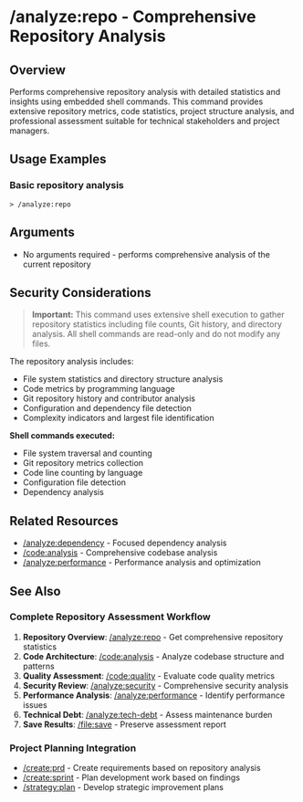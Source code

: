 # /analyze:repo - Comprehensive Repository Analysis

## Overview

Performs comprehensive repository analysis with detailed statistics and insights using embedded shell commands. This command provides extensive repository metrics, code statistics, project structure analysis, and professional assessment suitable for technical stakeholders and project managers.

## Usage Examples

### Basic repository analysis
```qwen
> /analyze:repo
```

## Arguments

- No arguments required - performs comprehensive analysis of the current repository

## Security Considerations

> **Important:** This command uses extensive shell execution to gather repository statistics including file counts, Git history, and directory analysis. All shell commands are read-only and do not modify any files.

The repository analysis includes:
- File system statistics and directory structure analysis
- Code metrics by programming language
- Git repository history and contributor analysis
- Configuration and dependency file detection
- Complexity indicators and largest file identification

**Shell commands executed:**
- File system traversal and counting
- Git repository metrics collection
- Code line counting by language
- Configuration file detection
- Dependency analysis

## Related Resources

- [/analyze:dependency](dependency.md) - Focused dependency analysis
- [/code:analysis](../code/analysis.md) - Comprehensive codebase analysis
- [/analyze:performance](performance.md) - Performance analysis and optimization

## See Also

### Complete Repository Assessment Workflow
1. **Repository Overview**: [/analyze:repo](repo.md) - Get comprehensive repository statistics
2. **Code Architecture**: [/code:analysis](../code/analysis.md) - Analyze codebase structure and patterns
3. **Quality Assessment**: [/code:quality](../code/quality.md) - Evaluate code quality metrics
4. **Security Review**: [/analyze:security](security.md) - Comprehensive security analysis
5. **Performance Analysis**: [/analyze:performance](performance.md) - Identify performance issues
6. **Technical Debt**: [/analyze:tech-debt](tech-debt.md) - Assess maintenance burden
7. **Save Results**: [/file:save](../file/save.md) - Preserve assessment report

### Project Planning Integration
- [/create:prd](../create/prd.md) - Create requirements based on repository analysis
- [/create:sprint](../create/sprint.md) - Plan development work based on findings
- [/strategy:plan](../strategy/plan.md) - Develop strategic improvement plans